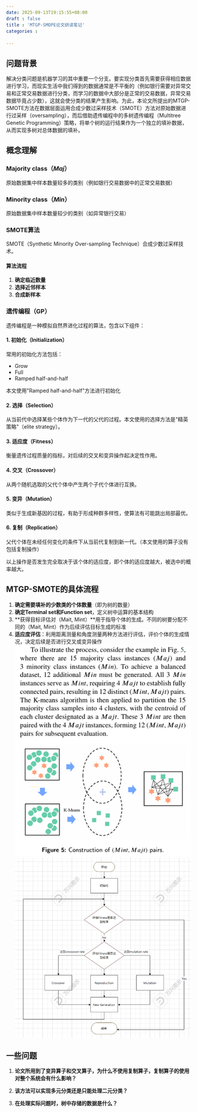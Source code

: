 ```yaml
---
date: 2025-09-13T19:15:55+08:00
draft : false
title : 'MTGP-SMOPE论文研读笔记'
categories : 

---
```

## 问题背景

解决分类问题是机器学习的其中重要一个分支。要实现分类首先需要获得相应数据进行学习，而现实生活中我们得到的数据通常是不平衡的（例如银行需要对异常交易和正常交易数据进行分类，而学习的数据中大部分是正常的交易数据，异常交易数据毕竟占少数），这就会使分类的结果产生影响。为此，本论文所提出的MTGP-SMOTE方法在数据层面运用合成少数过采样技术（SMOTE）方法对原始数据进行过采样（oversampling），而后借助遗传编程中的多树遗传编程（Multitree Genetic Programming）策略，将单个树的运行结果作为一个独立的填补数据，从而实现多树对总体数据的填补。

## 概念理解
### Majority class（$Maj$）

原始数据集中样本数量较多的类别（例如银行交易数据中的正常交易数据）

### Minority class（$Min$）

原始数据集中样本数量较少的类别（如异常银行交易）

### SMOTE算法

SMOTE（Synthetic Minority Over-sampling Technique）合成少数过采样技术。

#### 算法流程

1. **确定临近数量**
2. **选择近邻样本**
3. **合成新样本**

### 遗传编程（GP）

遗传编程是一种模拟自然界进化过程的算法，包含以下组件：

#### 1. 初始化（Initialization）

常用的初始化方法包括：
- Grow
- Full  
- Ramped half-and-half

本文使用"Ramped half-and-half"方法进行初始化

#### 2. 选择（Selection）

从当前代中选择某些个体作为下一代的父代的过程。本文使用的选择方法是"精英策略"（elite strategy）。

#### 3. 适应度（Fitness）

衡量遗传过程质量的指标，对后续的交叉和变异操作起决定性作用。

#### 4. 交叉（Crossover）

从两个随机选取的父代个体中产生两个子代个体进行互换。

#### 5. 变异（Mutation）

类似于生成新基因的过程，有助于形成种群多样性，使算法有可能跳出局部最优。

#### 6. 复制（Replication）

父代个体在未经任何变化的条件下从当前代复制到新一代。（本文使用的算子没有包括复制操作）

以上操作是否发生完全取决于该个体的适应度，即个体的适应度越大，被选中的概率越大。

## MTGP-SMOTE的具体流程

1. **确定需要填补的少数类的个体数量**（即为树的数量）
2. **确定Terminal set和Function set**，定义树中运算的基本结构
3. **获得目标评估对（Mait, Mint）**用于指导个体的生成。不同的树要分配不同的（Mait, Mint）作为后续评估目标生成的标准
4. **适应度评估**：利用距离测量和角度测量两种方法进行评估，评价个体的生成情况，决定后续是否进行交叉或变异操作
![](https://raw.githubusercontent.com/Ferdinandhu000/my_blog_img/master/626225f8ad3de7a02010c0a0b910b100.png)
![](https://raw.githubusercontent.com/Ferdinandhu000/my_blog_img/master/6b0c7285a1c9921f22464f2b4fc3e118.png)

## 一些问题

1. **论文所用到了变异算子和交叉算子，为什么不使用复制算子，复制算子的使用对整个系统会有什么影响？**

2. **该方法可以实现多元分类还是只能处理二元分类？**

3. **在处理实际问题时，树中存储的数据是什么？**